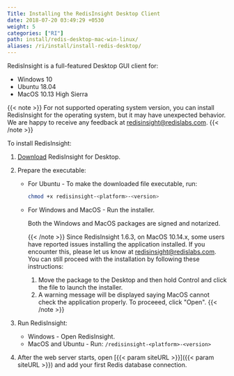 ```yaml
---
Title: Installing the RedisInsight Desktop Client
date: 2018-07-20 03:49:29 +0530
weight: 5
categories: ["RI"]
path: install/redis-desktop-mac-win-linux/
aliases: /ri/install/install-redis-desktop/
---
```

RedisInsight is a full-featured Desktop GUI client for:

- Windows 10
- Ubuntu 18.04
- MacOS 10.13 High Sierra

{{< note >}}
For not supported operating system version, you can install RedisInsight for the operating system, but it may have unexpected behavior.
We are happy to receive any feedback at redisinsight@redislabs.com.
{{< /note >}}

To install RedisInsight:

1. [Download](https://redislabs.com/redisinsight/) RedisInsight for Desktop.
1. Prepare the executable:

    - For Ubuntu - To make the downloaded file executable, run:

        ```sh
        chmod +x redisinsight-<platform>-<version>
        ```

    - For Windows and MacOS - Run the installer.

        Both the Windows and MacOS packages are signed and notarized.
        
        {{< /note >}}
        Since RedisInsight 1.6.3, on MacOS 10.14.x, some users have reported issues installing the application installed. 
        If you encounter this, please let us know at [redisinsight@redislabs.com](mailto:redisinsight@redislabs.com).
        You can still proceed with the installation by following these instructions: 
        1. Move the package to the Desktop and then hold Control and click the file to launch the installer. 
        2. A warning message will be displayed saying MacOS cannot check the application properly. To proceeed, click "Open". 
        {{< /note >}}

1. Run RedisInsight:

    - Windows - Open RedisInsight.
    - MacOS and Ubuntu - Run: `/redisinsight-<platform>-<version>`

1. After the web server starts, open [{{< param siteURL >}}]({{< param siteURL >}}) and add your first Redis database connection.
